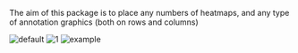 
The aim of this package is to place any numbers of heatmaps, and any type of annotation graphics (both on rows and columns)

![default](https://cloud.githubusercontent.com/assets/449218/6541828/75c77f8a-c4e5-11e4-80af-6ebb5e649898.png)
![1](https://cloud.githubusercontent.com/assets/449218/6541827/75b8c620-c4e5-11e4-954e-1c0709b9f1b7.png)
![example](https://cloud.githubusercontent.com/assets/449218/6862097/1bc46436-d443-11e4-91f5-431bc9210c80.png)
